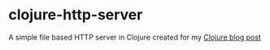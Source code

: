 clojure-http-server
===================

A simple file based HTTP server in Clojure created for my [Clojure blog post](http://zeroturnaround.com/rebellabs/the-adventurous-developers-guide-to-jvm-languages-clojure/)
